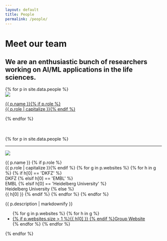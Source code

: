```yaml
---
layout: default
title: People
permalink: /people/
---
```


**Meet our team**
=================

## We are an enthusiastic bunch of researchers working on AI/ML applications in the life sciences.

<div class="container-fluid">
    <div class="row">
        {% for p in site.data.people %}
        <div class="col-xl-3 col-lg-4 col-md-6 col-sm-12 py-vw1">
            <a href="#{{ p.name | slugify }}">
                <div class="people-photowrap actionable-photowrap">
                    <div class="people-photo"><img src="/assets/img/{{ p.photo }}"></div>
                    <div class="people-name"><p>{{ p.name }}{% if p.role %}<br><span class="people-tag">{{ p.role | capitalize }}</span>{% endif %}</p></div>
                </div>
            </a>
        </div>
        {% endfor %}
    </div>
</div>
<br>
<br>

{% for p in site.data.people %}
<div class="people-tile">
    <a id="{{ p.name | slugify }}">
        <!-- <hr {% if forloop.first == true %}class="hr-primary" {% endif %}/> -->
        <hr />
    </a>
    <div class="row py-vw1">
        <div class="col-md-3 pl-4">
            <div class="people-photowrap">
                <div class="people-photo"><img src="/assets/img/{{ p.photo }}"></div>
                <div class="people-name">
                    <p>
                    {{ p.name }}
                    {% if p.role %}<br><span class="people-tag">{{ p.role | capitalize }}</span>{% endif %}
                    {% for g in p.websites %}
                        {% for h in g %}
                            {% if h[0] == 'DKFZ' %}
                                <br><span class="people-below dkfz">DKFZ</span>
                            {% elsif h[0] == 'EMBL' %}
                                <br><span class="people-below embl">EMBL</span>
                            {% elsif h[0] == 'Heidelberg University' %}
                                <br><span class="people-below unihd">Heidelberg University</span>
                            {% else %}
                                <br><span class="people-below">{{ h[0] }}</span>
                            {% endif %}
                        {% endfor %}
                    {% endfor %}
                </p></div>
            </div>
        </div>
        <div class="col-md-7">
            <div class="people-description my-4 my-sm-0">
                {{ p.description | markdownify }}
            </div>
        </div>
        <div class="col-md-2 people-website">
            <ul>
            {% for g in p.websites %}
                {% for h in g %}
                    <li><a href="{{ h[1] }}" target="_blank" class="decorate-link">{% if p.websites.size > 1 %}{{ h[0] }} {% endif %}Group Website</a></li>
                {% endfor %}
            {% endfor %}
            </ul>
        </div>
    </div>
</div>
{% endfor %}

